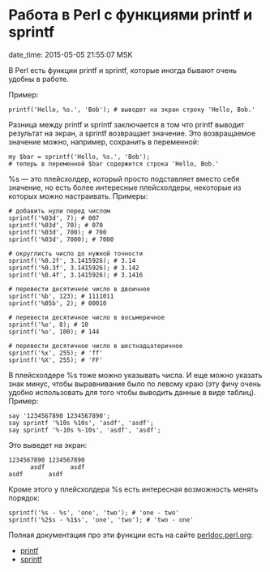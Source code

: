 # Работа в Perl с функциями printf и sprintf

date_time: 2015-05-05 21:55:07 MSK

В Perl есть функции printf и sprintf, которые иногда бывают очень удобны в
работе.

Пример:

    printf('Hello, %s.', 'Bob'); # выводет на экран строку 'Hello, Bob.'

Разница между printf и sprintf заключается в том что printf выводит результат
на экран, а sprintf возвращает значение. Это возвращаемое значение можно, например,
сохранить в переменной:

    my $bar = sprintf('Hello, %s.', 'Bob');
    # теперь в переменной $bar содержится строка 'Hello, Bob.'

%s — это плейсхолдер, который просто подставляет вместо себя значение, но
есть более интересные плейсхолдеры, некоторые из которых можно настраивать.
Примеры:

    # добавить нули перед числом
    sprintf('%03d', 7); # 007
    sprintf('%03d', 70); # 070
    sprintf('%03d', 700); # 700
    sprintf('%03d', 7000); # 7000

    # округлисть число до нужной точности
    sprintf('%0.2f', 3.1415926); # 3.14
    sprintf('%0.3f', 3.1415926); # 3.142
    sprintf('%0.4f', 3.1415926); # 3.1416

    # перевести десятичное число в двоичное
    sprintf('%b', 123); # 1111011
    sprintf('%05b', 2); # 00010

    # перевести десятичное число в восьмеричное
    sprintf('%o', 8); # 10
    sprintf('%o', 100); # 144

    # перевести десятичное число в шестнадцатеричное
    sprintf('%x', 255); # 'ff'
    sprintf('%X', 255); # 'FF'

В плейсхолдере %s тоже можно указывать числа. И еще можно указать знак минус,
чтобы выравнивание было по левому краю (эту фичу очень удобно использовать
для того чтобы выводить данные в виде таблиц). Пример:

    say '1234567890 1234567890';
    say sprintf '%10s %10s', 'asdf', 'asdf';
    say sprintf '%-10s %-10s', 'asdf', 'asdf';

Это выведет на экран:

    1234567890 1234567890
          asdf       asdf
    asdf       asdf

Кроме этого у плейсхолдера %s есть интересная возможность менять порядок:

    sprintf('%s - %s', 'one', 'two'); # 'one - two'
    sprintf('%2$s - %1$s', 'one', 'two'); # 'two - one'

Полная документация про эти функции есть на сайте [perldoc.perl.org](http://perldoc.perl.org):

 * [printf](http://perldoc.perl.org/functions/printf.html)
 * [sprintf](http://perldoc.perl.org/functions/sprintf.html)
